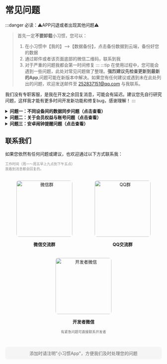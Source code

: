 # 常见问题

:::danger 必读：⚠️APP闪退或者出现其他问题⚠️
> 首先一定**不要卸载**小习惯，您可以：
> 1. 在小习惯中【我的】—>【数据备份】，点击备份数据到云端，备份好您的数据
> 2. 通过邮件或者该页面底部的微信二维码，联系到我
> 3. 对于严重的问题我都会第一时间修复
:::
:::tip 在使用过程中，您可能会遇到一些问题，此处对常见问题做了整理。**强烈建议先检查更新到最新的App**,问题可能在新版本中解决。如果您有任何建议或遇到未在此处列出的问题，欢迎发送邮件至 252837151@qq.com 与我联系。

我们没有专职客服，是我在开发之余回复消息，可能会有延迟。建议您先自行研究问题，这样我才能有更多时间开发新功能和修复bug，感谢理解！
:::

<details>
<summary><b>问题一：不同设备间的数据同步问题（点击查看）</b></summary>

> **回答：**
>
> 关于在其他设备登录后数据未同步的问题，请注意：
>
> - 我们的系统目前设置为每天自动备份一次数据
> - 当您在新设备上登录时，需要手动恢复数据
> - 恢复步骤：
>   1. 点击应用底部的"我的"选项卡
>   2. 进入"数据备份"选项
>   3. 选择最新的一条备份记录
>   4. 点击"恢复到本地"
>
> ⚠️ **重要提示**：数据恢复是全量操作，会完全覆盖当前设备上的所有数据。请在恢复前确认您已妥善处理当前设备上的重要信息。
</details>

<details>
<summary><b>问题二：关于会员权益与账号问题（点击查看）</b></summary>

> **回答：**
>
> 关于会员服务，请您了解以下重要信息：
>
> - **退款政策**：会员开通后，我们不支持退款服务。请在购买前确认您的需求。
>
> - **会员状态异常**：如果您之前购买了永久会员，但登录后发现会员状态不正确，可能存在以下几种情况：
>   1. **账号错误**：您可能登录了与购买会员时不同的账号
>   2. **购买渠道问题**：您可能购买的不是我们平台的会员服务
>   3. **会员类型误解**：您购买的可能是限时会员，而非永久会员
>
> 如有疑问，请保留您的购买凭证，并通过上方提供的邮箱联系我们的客服团队。
</details>

<details>
<summary><b>问题三：安卓闹钟提醒问题（点击查看）</b></summary>

> **回答：**
>
> 由于国内各大手机厂商对安卓系统进行了定制化修改，导致第三方应用的闹钟提醒功能常常无法正常工作。为解决这个问题：
>
> - 小习惯App采用了与安卓系统日历集成的方式来实现提醒功能
> - 这需要您授予小习惯以下权限：
>   1. **日历读写权限**：允许将提醒事项写入到系统日历中
>   2. **通知权限**：确保系统日历的提醒通知能够正常显示，<span style="color: #ff5500; font-weight: bold;">记住是系统的"日历"📅这个app</span>
>
> 详细的设置步骤和常见问题解答，请查看[安卓日历提醒通知设置指南](/habit/time_management/android_calendar_reminder.md)
</details>

## 联系我们

如果您依然有任何问题或建议，也欢迎通过以下方式联系我：
<p style="font-size: 0.8em; color: #888;">工作时间（周一～周五早上九点到下午五点）<br>我看到消息都会回复的。</p>

<div class="qrcode-container" style="display: flex; justify-content: space-around; flex-wrap: wrap; margin: 20px 0;">

  <div class="qrcode-item" style="text-align: center; margin: 10px; width: 200px;">
    <img src="/qrcode/wechat_group.png?url" alt="微信群" style="width: 180px; height: auto; border-radius: 8px;">
    <p><b>微信交流群</b></p>
  </div>


<div class="qrcode-item" style="text-align: center; margin: 10px; width: 200px;">
    <img src="/qrcode/qq_group.png?url" alt="QQ群" style="width: 180px; height: auto; border-radius: 8px;">
    <p><b>QQ交流群</b></p>
  </div>

  <div class="qrcode-item" style="text-align: center; margin: 10px; width: 200px;">
    <img src="/qrcode/wechat.png?url" alt="开发者微信" style="width: 180px; height: auto; border-radius: 8px;">
    <p><b>开发者微信</b></p>
    <p style="font-size: 0.8em; color: #666;">有紧急问题可直接联系开发者</p>
  </div>
</div>

<div style="text-align: center; margin-top: 20px; padding: 10px; background-color: #f5f5f5; border-radius: 8px;">
  <p style="margin: 0; color: #666;">添加时请注明"小习惯App"，方便我们及时处理您的问题</p>
</div>
